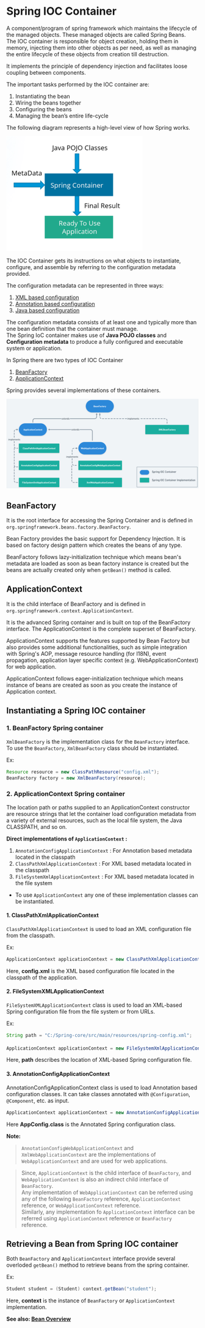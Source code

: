 # Spring IOC Container

A component/program of spring framework which maintains the lifecycle of the managed objects. These managed objects are called Spring Beans.<br>
The IOC container is responsible for object creation, holding them in memory, injecting them into other objects as per need, as well as managing the entire
lifecycle of these objects from creation till destruction.

It implements the principle of dependency injection and facilitates loose coupling between components.

The important tasks performed by the IOC container are:
1. Instantiating the bean
2. Wiring the beans together
3. Configuring the beans
4. Managing the bean’s entire life-cycle

The following diagram represents a high-level view of how Spring works.

![IOC Container](../../../../../../resources/images/IOCoverview.png)

The IOC Container gets its instructions on what objects to instantiate, configure, and assemble by referring to
the configuration metadata provided.

The configuration metadata can be represented in three ways:
1. [XML based configuration](../dependency_injection/xml_configuration/README.md)
2. [Annotation based configuration](../dependency_injection/annotation_configuration/README.md)
3. [Java based configuration](../dependency_injection/java_configuration)

The configuration metadata consists of at least one and typically more than one bean definition that the container must manage.\
The Spring IoC container makes use of **Java POJO classes** and **Configuration metadata** to produce a fully configured and executable system or application.

In Spring there are two types of IOC Container
1. [BeanFactory](#beanfactory)
2. [ApplicationContext](#applicationcontext)

Spring provides several implementations of these containers.

![Spring IOC Container](../../../../../../resources/images/SpringIOCContainer.png)

## BeanFactory
It is the root interface for accessing the Spring Container and is defined in `org.springframework.beans.factory.BeanFactory`.

Bean Factory provides the basic support for Dependency Injection. It is based on factory design pattern which creates the beans of any type.<br>

BeanFactory follows lazy-initialization technique which means bean's metadata are loaded as soon as bean factory instance is
created but the beans are actually created only when `getBean()` method is called.


## ApplicationContext
It is the child interface of BeanFactory and is defined in `org.springframework.context.ApplicationContext`.

It is the advanced Spring container and is built on top of the BeanFactory interface. The ApplicationContext is the complete superset of BeanFactory.

ApplicationContext supports the features supported by Bean Factory but also provides some additional functionalities,
such as simple integration with Spring's AOP, message resource handling (for I18N), event propagation, application layer specific context (e.g. WebApplicationContext) for web application.<br>

ApplicationContext follows eager-initialization technique which means instance of beans are created as soon as you create the instance of Application context.

## Instantiating a Spring IOC container

### 1. BeanFactory Spring container

`XmlBeanFactory` is the implementation class for the `BeanFactory` interface.<br>
To use the `BeanFactory`, `XmlBeanFactory` class should be instantiated.

Ex: 
```java
Resource resource = new ClassPathResource("config.xml");
BeanFactory factory = new XmlBeanFactory(resource);
```

### 2. ApplicationContext Spring container

The location path or paths supplied to an ApplicationContext constructor are resource strings that let the container load configuration metadata from a variety of external resources,
such as the local file system, the Java CLASSPATH, and so on.

**Direct implementations of `ApplicationContext` :**
1. `AnnotationConfigApplicationContext` : For Annotation based metadata located in the classpath
2. `ClassPathXmlApplicationContext` : For XML based metadata located in the classpath
3. `FileSystemXmlApplicationContext` : For XML based metadata located in the file system
- To use `ApplicationContext` any one of these implementation classes can be instantiated.

#### 1. ClassPathXmlApplicationContext
`ClassPathXmlApplicationContext` is used to load an XML configuration file from the classpath.

Ex:
```java
ApplicationContext applicationContext = new ClassPathXmlApplicationContext("config.xml");
```
Here, **config.xml** is the XML based configuration file located in the classpath of the application.

#### 2. FileSystemXMLApplicationContext
`FileSystemXMLApplicationContext` class is used to load an XML-based Spring configuration file from the file system or from URLs.

Ex: 
```java
String path = "C:/Spring-core/src/main/resources/spring-config.xml";

ApplicationContext applicationContext = new FileSystemXmlApplicationContext(path);
```
Here, **path** describes the location of XML-based Spring configuration file.

#### 3. AnnotationConfigApplicationContext
AnnotationConfigApplicationContext class is used to load Annotation based configuration classes. 
It can take classes annotated with `@Configuration`, `@Component`, etc. as input.

```java
ApplicationContext applicationContext = new AnnotationConfigApplicationContext(AppConfig.class);
```
Here **AppConfig.class** is the Annotated Spring configuration class.


**Note:**
>`AnnotationConfigWebApplicationContext` and `XmlWebApplicationContext` are the implementations of `WebApplicationContext` and are used for web applications.

>Since, `ApplicationContext` is the child interface of `BeanFactory`, and `WebApplicationContext` is also an indirect child interface of `BeanFactory`.<br>
>Any implementation of `WebApplicationContext` can be referred using any of the following `BeanFactory` reference, `ApplicationContext` reference, or `WebApplicationContext` reference.<br>
>Similarly, any implementation fo `ApplicationContext` interface can be referred using `ApplicationContext` reference or `BeanFactory` reference.

## Retrieving a Bean from Spring IOC container

Both `BeanFactory` and `ApplicationContext` interface provide several overloded `getBean()` method to retrieve beans from the spring container.

Ex:
```java
Student student = (Student) context.getBean("student");
```
Here, **context** is the instance of `BeanFactory` or `ApplicationContext` implementation.

[//]: # (TODO: Add the overloaded methods)

**See also: [Bean Overview](./beans_overview/README.md)**